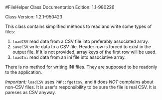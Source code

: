 #FileHelper Class
Documentation Edition: 1.1-980226

Class Version: 1.2.1-950423

This class contains simplified methods to read and write some types of files:
1. `loadCSV` read data from a CSV file into preferably associated array.
1. `saveCSV` write data to a CSV file. 
Header row is forced to exist in the output file. If it is not provided, array keys of the first row will be used.
1. `loadIni` read data from an ini file into associative array.

There is no method for writing INI files. They are supposed to be readonly to the application.

*Important:* `loadCSV` uses `PHP::fgetcsv`, and it does _NOT_ complains about non-CSV files.
It is user's responsibility to be sure the file is real CSV. It is pareses as CSV anyway.
